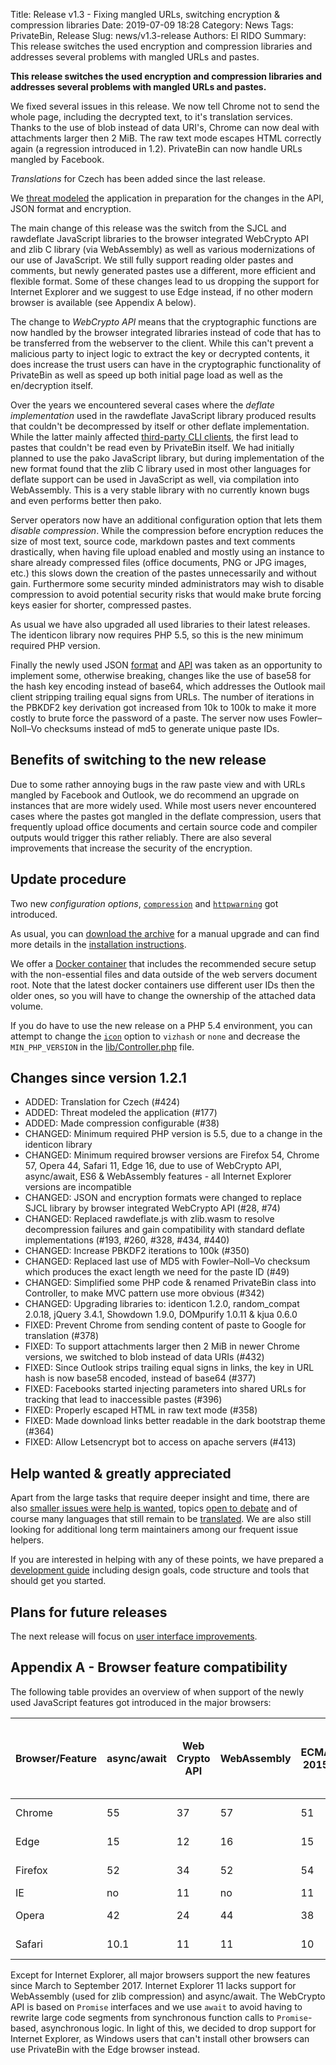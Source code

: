 Title: Release v1.3 - Fixing mangled URLs, switching encryption & compression libraries
Date: 2019-07-09 18:28
Category: News
Tags: PrivateBin, Release
Slug: news/v1.3-release
Authors: El RIDO
Summary: This release switches the used encryption and compression libraries and addresses several problems with mangled URLs and pastes.

**This release switches the used encryption and compression libraries and addresses several problems with mangled URLs and pastes.**

We fixed several issues in this release. We now tell Chrome not to send the whole page, including the decrypted text, to it's translation services. Thanks to the use of blob instead of data URI's, Chrome can now deal with attachments larger then 2 MiB. The raw text mode escapes HTML correctly again (a regression introduced in 1.2). PrivateBin can now handle URLs mangled by Facebook.

_Translations_ for Czech has been added since the last release.

We [threat modeled](https://github.com/PrivateBin/PrivateBin/wiki/Threat-Model) the application in preparation for the changes in the API, JSON format and encryption.

The main change of this release was the switch from the SJCL and rawdeflate JavaScript libraries to the browser integrated WebCrypto API and zlib C library (via WebAssembly) as well as various modernizations of our use of JavaScript. We still fully support reading older pastes and comments, but newly generated pastes use a different, more efficient and flexible format. Some of these changes lead to us dropping the support for Internet Explorer and we suggest to use Edge instead, if no other modern browser is available (see Appendix A below).

The change to _WebCrypto API_ means that the cryptographic functions are now handled by the browser integrated libraries instead of code that has to be transferred from the webserver to the client. While this can't prevent a malicious party to inject logic to extract the key or decrypted contents, it does increase the trust users can have in the cryptographic functionality of PrivateBin as well as speed up both initial page load as well as the en/decryption itself.

Over the years we encountered several cases where the _deflate implementation_ used in the rawdeflate JavaScript library produced results that couldn't be decompressed by itself or other deflate implementation. While the latter mainly affected [third-party CLI clients](https://github.com/PrivateBin/PrivateBin/wiki/Third-party-clients), the first lead to pastes that couldn't be read even by PrivateBin itself. We had initially planned to use the pako JavaScript library, but during implementation of the new format found that the zlib C library used in most other languages for deflate support can be used in JavaScript as well, via compilation into WebAssembly. This is a very stable library with no currently known bugs and even performs better then pako.

Server operators now have an additional configuration option that lets them _disable compression_. While the compression before encryption reduces the size of most text, source code, markdown pastes and text comments drastically, when having file upload enabled and mostly using an instance to share already compressed files (office documents, PNG or JPG images, etc.) this slows down the creation of the pastes unnecessarily and without gain. Furthermore some security minded administrators may wish to disable compression to avoid potential security risks that would make brute forcing keys easier for shorter, compressed pastes.

As usual we have also upgraded all used libraries to their latest releases. The identicon library now requires PHP 5.5, so this is the new minimum required PHP version.

Finally the newly used JSON [format](https://github.com/PrivateBin/PrivateBin/wiki/Encryption-format) and [API](https://github.com/PrivateBin/PrivateBin/wiki/API) was taken as an opportunity to implement some, otherwise breaking, changes like the use of base58 for the hash key encoding instead of base64, which addresses the Outlook mail client stripping trailing equal signs from URLs. The number of iterations in the PBKDF2 key derivation got increased from 10k to 100k to make it more costly to brute force the password of a paste. The server now uses Fowler–Noll–Vo checksums instead of md5 to generate unique paste IDs.

## Benefits of switching to the new release

Due to some rather annoying bugs in the raw paste view and with URLs mangled by Facebook and Outlook, we do recommend an upgrade on instances that are more widely used. While most users never encountered cases where the pastes got mangled in the deflate compression, users that frequently upload office documents and certain source code and compiler outputs would trigger this rather reliably. There are also several improvements that increase the security of the encryption.

## Update procedure

Two new _configuration options_, [`compression`](https://github.com/PrivateBin/PrivateBin/wiki/Configuration#compression) and [`httpwarning`](https://github.com/PrivateBin/PrivateBin/wiki/Configuration#httpwarning) got introduced.

As usual, you can [download the archive](https://github.com/PrivateBin/PrivateBin/releases/latest) for a manual upgrade and can find more details in the [installation instructions](https://github.com/PrivateBin/PrivateBin/blob/master/INSTALL.md#installation).

We offer a [Docker container](https://hub.docker.com/r/privatebin/nginx-fpm-alpine/) that includes the recommended secure setup with the non-essential files and data outside of the web servers document root. Note that the latest docker containers use different user IDs then the older ones, so you will have to change the ownership of the attached data volume.

If you do have to use the new release on a PHP 5.4 environment, you can attempt to change the [`icon`](https://github.com/PrivateBin/PrivateBin/wiki/Configuration#icon) option to `vizhash` or `none` and decrease the `MIN_PHP_VERSION` in the [lib/Controller.php](https://github.com/PrivateBin/PrivateBin/blob/master/lib/Controller.php#L38) file.

## Changes since version 1.2.1

* ADDED: Translation for Czech (#424)
* ADDED: Threat modeled the application (#177)
* ADDED: Made compression configurable (#38)
* CHANGED: Minimum required PHP version is 5.5, due to a change in the identicon library
* CHANGED: Minimum required browser versions are Firefox 54, Chrome 57, Opera 44, Safari 11, Edge 16, due to use of WebCrypto API, async/await, ES6 & WebAssembly features - all Internet Explorer versions are incompatible
* CHANGED: JSON and encryption formats were changed to replace SJCL library by browser integrated WebCrypto API (#28, #74)
* CHANGED: Replaced rawdeflate.js with zlib.wasm to resolve decompression failures and gain compatibility with standard deflate implementations (#193, #260, #328, #434, #440)
* CHANGED: Increase PBKDF2 iterations to 100k (#350)
* CHANGED: Replaced last use of MD5 with Fowler–Noll–Vo checksum which produces the exact length we need for the paste ID (#49)
* CHANGED: Simplified some PHP code & renamed PrivateBin class into Controller, to make MVC pattern use more obvious (#342)
* CHANGED: Upgrading libraries to: identicon 1.2.0, random_compat 2.0.18, jQuery 3.4.1, Showdown 1.9.0, DOMpurify 1.0.11 & kjua 0.6.0
* FIXED: Prevent Chrome from sending content of paste to Google for translation (#378)
* FIXED: To support attachments larger then 2 MiB in newer Chrome versions, we switched to blob instead of data URIs (#432)
* FIXED: Since Outlook strips trailing equal signs in links, the key in URL hash is now base58 encoded, instead of base64 (#377)
* FIXED: Facebooks started injecting parameters into shared URLs for tracking that lead to inaccessible pastes (#396)
* FIXED: Properly escaped HTML in raw text mode (#358)
* FIXED: Made download links better readable in the dark bootstrap theme (#364)
* FIXED: Allow Letsencrypt bot to access on apache servers (#413)

## Help wanted & greatly appreciated

Apart from the large tasks that require deeper insight and time, there are also [smaller issues were help is wanted](https://github.com/PrivateBin/PrivateBin/issues?q=is%3Aopen+is%3Aissue+label%3A%22help+wanted%22), topics [open to debate](https://github.com/PrivateBin/PrivateBin/issues?utf8=%E2%9C%93&q=is%3Aopen+is%3Aissue+label%3A%22discuss+me%22+) and of course many languages that still remain to be [translated](https://github.com/PrivateBin/PrivateBin/wiki/Translation). We are also still looking for additional long term maintainers among our frequent issue helpers.

If you are interested in helping with any of these points, we have prepared a [development guide](https://github.com/PrivateBin/PrivateBin/wiki/Development) including design goals, code structure and tools that should get you started.

## Plans for future releases

The next release will focus on [user interface improvements](https://github.com/PrivateBin/PrivateBin/milestone/6).

## Appendix A - Browser feature compatibility

The following table provides an overview of when support of the newly used JavaScript features got introduced in the major browsers:

| Browser/Feature | async/await | Web Crypto API | WebAssembly | ECMAScript 2015 (ES6) | first version to support all features | Release date |
|-----------------|-------------|----------------|-------------|-----------------------|---------------------------------------|--------------|
| Chrome          | 55          | 37             | 57          | 51                    | 57                                    | 2017-03-09   |
| Edge            | 15          | 12             | 16          | 15                    | 16                                    | 2017-09-26   |
| Firefox         | 52          | 34             | 52          | 54                    | 54                                    | 2017-06-13   |
| IE              | no          | 11             | no          | 11                    | none                                  | none         |
| Opera           | 42          | 24             | 44          | 38                    | 44                                    | 2017-03-21   |
| Safari          | 10.1        | 11             | 11          | 10                    | 11                                    | 2017-09-19   |

Except for Internet Explorer, all major browsers support the new features since March to September 2017. Internet Explorer 11 lacks support for WebAssembly (used for zlib compression) and async/await. The WebCrypto API is based on `Promise` interfaces and we use `await` to avoid having to rewrite large code segments from synchronous function calls to `Promise`-based, asynchronous logic. In light of this, we decided to drop support for Internet Explorer, as Windows users that can't install other browsers can use PrivateBin with the Edge browser instead.
